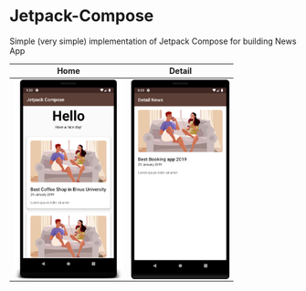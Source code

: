 # Jetpack-Compose
Simple (very simple) implementation of Jetpack Compose for building News App

Home           |Detail
:-------------------------:|:-------------------------:
<img align="left" height="350" src="https://github.com/naufalprakoso/Jetpack-Compose/blob/master/screenshot/1.png">  |<img align="center" height="350" src="https://github.com/naufalprakoso/Jetpack-Compose/blob/master/screenshot/2.png">
